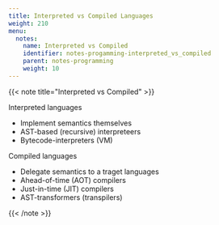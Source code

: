 ```yaml
---
title: Interpreted vs Compiled Languages
weight: 210
menu:
  notes:
    name: Interpreted vs Compiled
    identifier: notes-progamming-interpreted_vs_compiled
    parent: notes-programming
    weight: 10
---
```


{{< note title="Interpreted vs Compiled" >}}

Interpreted languages
- Implement semantics themselves
- AST-based (recursive) interpreteers
- Bytecode-interpreters (VM)

Compiled languages
- Delegate semantics to a traget languages
- Ahead-of-time (AOT) compilers
- Just-in-time (JIT) compilers
- AST-transformers (transpilers)

{{< /note >}}
